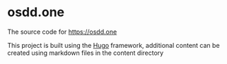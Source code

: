 # osdd.one
The source code for https://osdd.one

This project is built using the [Hugo](http://gohugo.io/) framework, additional content can be created using markdown files in the content directory 

